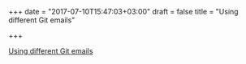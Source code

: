 +++
date = "2017-07-10T15:47:03+03:00"
draft = false
title = "Using different Git emails"

+++

<p><a href="http://pliutau.com/using-different-git-emails">Using different Git emails</a></p>